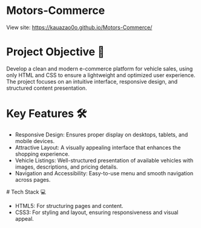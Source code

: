 # Motors-Commerce
View site: https://kauazao0o.github.io/Motors-Commerce/
# Project Objective 🎯
Develop a clean and modern e-commerce platform for vehicle sales, using only HTML and CSS to ensure a lightweight and optimized user experience. The project focuses on an intuitive interface, responsive design, and structured content presentation.
# Key Features 🛠
<ul>
  <li>Responsive Design: Ensures proper display on desktops, tablets, and mobile devices.</li>
  <li>Attractive Layout: A visually appealing interface that enhances the shopping experience.</li>
  <li>Vehicle Listings: Well-structured presentation of available vehicles with images, descriptions, and pricing details.</li>
  <li>Navigation and Accessibility: Easy-to-use menu and smooth navigation across pages.</li>
</ul>
# Tech Stack 💻
<ul>
  <li>HTML5: For structuring pages and content.</li>
  <li>CSS3: For styling and layout, ensuring responsiveness and visual appeal.</li>
</ul>
